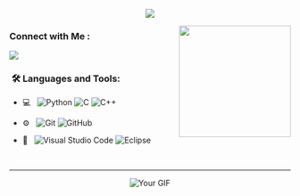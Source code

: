 
<p align="center"><img src="https://i.imgur.com/A6bWGFl.gif"/></p>

<img width="200" align="right" src="https://c.tenor.com/_DOBjnGspYAAAAAM/code-coding.gif">

### Connect with Me :

<a href="https://linkedin.com/in/yousefdergham](https://www.linkedin.com/in/abdullah-waheed-a04607227/" target="_blank"><img src="https://img.shields.io/badge/-Abdullah%20Waheed-0077B5?style=for-the-badge&logo=Linkedin&logoColor=white"/></a>


<h3>  &nbsp;🛠️ Languages and Tools:</h3>


- 💻 &nbsp;
![Python](https://img.shields.io/badge/-Python-333333?style=flat&logo=python)
![C](https://img.shields.io/badge/-C-black?style=flat-square&logo=c)
![C++](https://img.shields.io/badge/-C++-333333?style=flat&logo=C%2B%2B&logoColor=00599C)

- ⚙️ &nbsp;
![Git](https://img.shields.io/badge/-Git-333333?style=flat&logo=git)
![GitHub](https://img.shields.io/badge/-GitHub-333333?style=flat&logo=github)

- 🔧 &nbsp;
![Visual Studio Code](https://img.shields.io/badge/-Visual%20Studio%20Code-333333?style=flat&logo=visual-studio-code&logoColor=007ACC)
![Eclipse](https://img.shields.io/badge/-Eclipse-333333?style=flat&logo=eclipse-ide&logoColor=2C2255)

  
<br/>

---------------------------------------------------------------------------------------------------------------------------------------------------------------------------------
<div style="text-align: center;">
    <img src="https://user-images.githubusercontent.com/74038190/225813708-98b745f2-7d22-48cf-9150-083f1b00d6c9.gif" alt="Your GIF" style="max-width: 300px; height: auto;">
</div>
